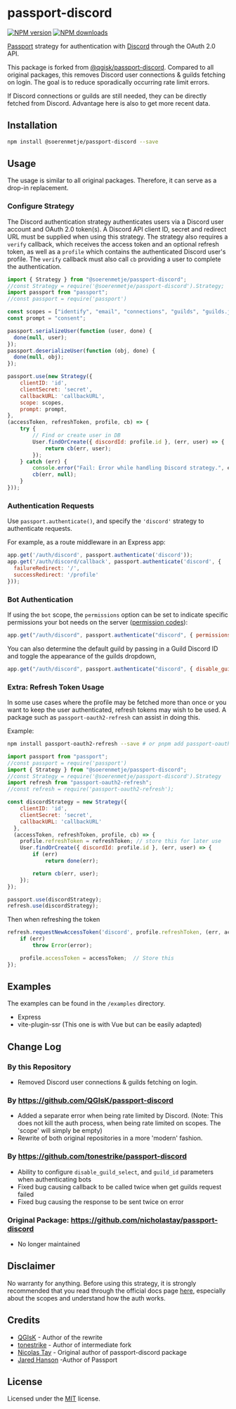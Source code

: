 # passport-discord
<span class="badge-npmversion"><a href="https://www.npmjs.com/package/@soerenmetje/passport-discord" title="View this project on NPM"><img src="https://img.shields.io/npm/v/@soerenmetje/passport-discord.svg" alt="NPM version"/></a></span>
<span class="badge-npmdownloads"><a href="https://www.npmjs.org/package/@soerenmetje/passport-discord" title="View this project on NPM"><img src="https://img.shields.io/npm/dm/@soerenmetje/passport-discord.svg" alt="NPM downloads" /></a></span>

[Passport](https://www.npmjs.com/package/passport) strategy for authentication with [Discord](http://discordapp.com) through the OAuth 2.0 API.

This package is forked from [@qgisk/passport-discord](https://github.com/QGIsK/passport-discord). Compared to all original packages, this removes Discord user connections & guilds fetching on login.
The goal is to reduce sporadically occurring rate limit errors.

If Discord connections or guilds are still needed, they can be directly fetched from Discord.
Advantage here is also to get more recent data.

## Installation

```bash
npm install @soerenmetje/passport-discord --save
```

## Usage

The usage is similar to all original packages. Therefore, it can serve as a drop-in replacement.

### Configure Strategy
The Discord authentication strategy authenticates users via a Discord user account and OAuth 2.0 token(s). A Discord API client ID, secret and redirect URL must be supplied when using this strategy. The strategy also requires a `verify` callback, which receives the access token and an optional refresh token, as well as a `profile` which contains the authenticated Discord user's profile. The `verify` callback must also call `cb` providing a user to complete the authentication.

```javascript
import { Strategy } from "@soerenmetje/passport-discord";
//const Strategy = require('@soerenmetje/passport-discord').Strategy;
import passport from "passport";
//const passport = require('passport')

const scopes = ["identify", "email", "connections", "guilds", "guilds.join"];
const prompt = "consent";

passport.serializeUser(function (user, done) {
  done(null, user);
});
passport.deserializeUser(function (obj, done) {
  done(null, obj);
});

passport.use(new Strategy({
    clientID: 'id',
    clientSecret: 'secret',
    callbackURL: 'callbackURL',
    scope: scopes,
    prompt: prompt,
},
(accessToken, refreshToken, profile, cb) => {
    try {
        // Find or create user in DB
        User.findOrCreate({ discordId: profile.id }, (err, user) => {
            return cb(err, user);
        });
    } catch (err) {
        console.error("Fail: Error while handling Discord strategy.", err);
        cb(err, null);
    }
}));
```

### Authentication Requests
Use `passport.authenticate()`, and specify the `'discord'` strategy to authenticate requests.

For example, as a route middleware in an Express app:

```javascript
app.get('/auth/discord', passport.authenticate('discord'));
app.get('/auth/discord/callback', passport.authenticate('discord', {
  failureRedirect: '/',
  successRedirect: '/profile'
}));
```

### Bot Authentication
If using the `bot` scope, the `permissions` option can be set to indicate
specific permissions your bot needs on the server ([permission codes](https://discordapp.com/developers/docs/topics/permissions)):

```javascript
app.get("/auth/discord", passport.authenticate("discord", { permissions: 66321471 }));
```
You can also determine the default guild by passing in a Guild Discord ID and toggle the appearance of the guilds dropdown,

```javascript
app.get("/auth/discord", passport.authenticate("discord", { disable_guild_select: true, guild_id: 'id' }));
```

### Extra: Refresh Token Usage
In some use cases where the profile may be fetched more than once or you want to keep the user authenticated, refresh tokens may wish to be used. A package such as `passport-oauth2-refresh` can assist in doing this.

Example:

```bash
npm install passport-oauth2-refresh --save # or pnpm add passport-oauth2-refresh
```

```javascript
import passport from "passport";
//const passport = require('passport')
import { Strategy } from "@soerenmetje/passport-discord";
//const Strategy = require('@soerenmetje/passport-discord').Strategy
import refresh from "passport-oauth2-refresh";
//const refresh = require('passport-oauth2-refresh');

const discordStrategy = new Strategy({
    clientID: 'id',
    clientSecret: 'secret',
    callbackURL: 'callbackURL'
  },
  (accessToken, refreshToken, profile, cb) => {
    profile.refreshToken = refreshToken; // store this for later use
    User.findOrCreate({ discordId: profile.id }, (err, user) => {
        if (err)
            return done(err);

        return cb(err, user);
    });
});

passport.use(discordStrategy);
refresh.use(discordStrategy);
```

Then when refreshing the token

```javascript
refresh.requestNewAccessToken('discord', profile.refreshToken, (err, accessToken, refreshToken) => {
    if (err)
        throw Error(error);

    profile.accessToken = accessToken;  // Store this
});
```


## Examples
The examples can be found in the `/examples` directory.

- Express
- vite-plugin-ssr (This one is with Vue but can be easily adapted)


## Change Log

### By this Repository

- Removed Discord user connections & guilds fetching on login.

### By https://github.com/QGIsK/passport-discord

- Added a separate error when being rate limited by Discord. (Note: This does not kill the auth process, when being rate limited on scopes. The 'scope' will simply be empty)
- Rewrite of both original repositories in a more 'modern' fashion.


### By https://github.com/tonestrike/passport-discord

- Ability to configure `disable_guild_select`, and `guild_id` parameters when authenticating bots
- Fixed bug causing callback to be called twice when get guilds request failed
- Fixed bug causing the response to be sent twice on error

### Original Package: https://github.com/nicholastay/passport-discord
- No longer maintained

## Disclaimer

No warranty for anything.
Before using this strategy, it is strongly recommended that you read through the official docs page [here](https://discord.com/developers/docs/topics/oauth2), especially about the scopes and understand how the auth works.

## Credits
* [QGIsK](https://github.com/QGIsK) - Author of the rewrite
* [tonestrike](https://github.com/tonestrike/) - Author of intermediate fork
* [Nicolas Tay](https://github.com/nicholastay) - Original author of passport-discord package
* [Jared Hanson](https://github.com/jaredhanson) -Author of Passport

## License
Licensed under the [MIT](https://github.com/soerenmetje/passport-discord/blob/main/LICENSE) license.
